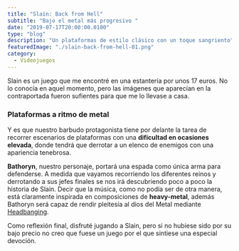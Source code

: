 ```yaml
---
title: "Slain: Back from Hell"
subtitle: "Bajo el metal más progresivo "
date: "2019-07-17T20:00:00.0100"
type: "blog"
description: "Un plataformas de estilo clásico con un toque sangriento"
featuredImage: "./slain-back-from-hell-01.png"
category:
  - Videojuegos
---
```


Slain es un juego que me encontré en una estantería por unos 17 euros. No lo conocía en aquel momento, pero las imágenes que aparecían en la contraportada fueron sufientes para que me lo llevase a casa.

### Plataformas a ritmo de metal

Y es que nuestro barbudo protagonista tiene por delante la tarea de recorrer escenarios de plataformas con una **dificultad en ocasiones elevada**, donde tendrá que derrotar a un elenco de enemigos con una apariencia tenebrosa.

**Bathoryn**, nuestro personaje, portará una espada como única arma para defenderse. A medida que vayamos recorriendo los diferentes reinos y derrotando a sus jefes finales se nos irá descubriendo poco a poco la historia de Slain. Decir que la música, como no podía ser de otra manera, está claramente inspirada en composiciones de **heavy-metal**, además Bathoryn será capaz de rendir pleitesía al dios del Metal mediante [Headbanging](https://es.wikipedia.org/wiki/Headbanging).

Como reflexión final, disfruté jugando a Slain, pero si no hubiese sido por su bajo precio no creo que fuese un juego por el que sintiese una especial devoción.
